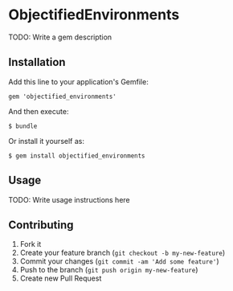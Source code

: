 # ObjectifiedEnvironments

TODO: Write a gem description

## Installation

Add this line to your application's Gemfile:

    gem 'objectified_environments'

And then execute:

    $ bundle

Or install it yourself as:

    $ gem install objectified_environments

## Usage

TODO: Write usage instructions here

## Contributing

1. Fork it
2. Create your feature branch (`git checkout -b my-new-feature`)
3. Commit your changes (`git commit -am 'Add some feature'`)
4. Push to the branch (`git push origin my-new-feature`)
5. Create new Pull Request

